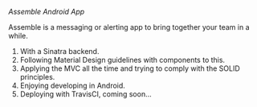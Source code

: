 *Assemble Android App*

Assemble is a messaging or alerting app to bring together your team in a while.


1. With a Sinatra backend.
2. Following Material Design guidelines with components to this.
3. Applying the MVC all the time and trying to comply with the SOLID principles.
4. Enjoying developing in Android.
5. Deploying with TravisCI, coming soon...

